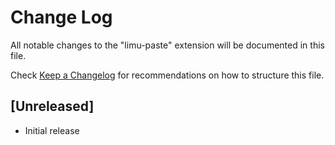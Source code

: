 # Change Log

All notable changes to the "limu-paste" extension will be documented in this file.

Check [Keep a Changelog](http://keepachangelog.com/) for recommendations on how to structure this file.

## [Unreleased]

- Initial release